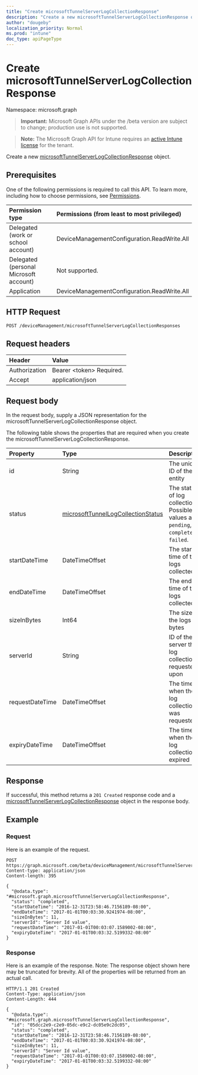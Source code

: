 ```yaml
---
title: "Create microsoftTunnelServerLogCollectionResponse"
description: "Create a new microsoftTunnelServerLogCollectionResponse object."
author: "dougeby"
localization_priority: Normal
ms.prod: "intune"
doc_type: apiPageType
---
```


# Create microsoftTunnelServerLogCollectionResponse

Namespace: microsoft.graph

> **Important:** Microsoft Graph APIs under the /beta version are subject to change; production use is not supported.

> **Note:** The Microsoft Graph API for Intune requires an [active Intune license](https://go.microsoft.com/fwlink/?linkid=839381) for the tenant.

Create a new [microsoftTunnelServerLogCollectionResponse](../resources/intune-mstunnel-microsofttunnelserverlogcollectionresponse.md) object.

## Prerequisites
One of the following permissions is required to call this API. To learn more, including how to choose permissions, see [Permissions](/graph/permissions-reference).

|Permission type|Permissions (from least to most privileged)|
|:---|:---|
|Delegated (work or school account)|DeviceManagementConfiguration.ReadWrite.All|
|Delegated (personal Microsoft account)|Not supported.|
|Application|DeviceManagementConfiguration.ReadWrite.All|

## HTTP Request
<!-- {
  "blockType": "ignored"
}
-->
``` http
POST /deviceManagement/microsoftTunnelServerLogCollectionResponses
```

## Request headers
|Header|Value|
|:---|:---|
|Authorization|Bearer &lt;token&gt; Required.|
|Accept|application/json|

## Request body
In the request body, supply a JSON representation for the microsoftTunnelServerLogCollectionResponse object.

The following table shows the properties that are required when you create the microsoftTunnelServerLogCollectionResponse.

|Property|Type|Description|
|:---|:---|:---|
|id|String|The unique ID of the entity|
|status|[microsoftTunnelLogCollectionStatus](../resources/intune-mstunnel-microsofttunnellogcollectionstatus.md)|The status of log collection. Possible values are: `pending`, `completed`, `failed`.|
|startDateTime|DateTimeOffset|The start time of the logs collected |
|endDateTime|DateTimeOffset|The end time of the logs collected|
|sizeInBytes|Int64|The size of the logs in bytes|
|serverId|String|ID of the server the log collection is requested upon|
|requestDateTime|DateTimeOffset|The time when the log collection was requested|
|expiryDateTime|DateTimeOffset|The time when the log collection is expired|



## Response
If successful, this method returns a `201 Created` response code and a [microsoftTunnelServerLogCollectionResponse](../resources/intune-mstunnel-microsofttunnelserverlogcollectionresponse.md) object in the response body.

## Example

### Request
Here is an example of the request.
``` http
POST https://graph.microsoft.com/beta/deviceManagement/microsoftTunnelServerLogCollectionResponses
Content-type: application/json
Content-length: 395

{
  "@odata.type": "#microsoft.graph.microsoftTunnelServerLogCollectionResponse",
  "status": "completed",
  "startDateTime": "2016-12-31T23:58:46.7156189-08:00",
  "endDateTime": "2017-01-01T00:03:30.9241974-08:00",
  "sizeInBytes": 11,
  "serverId": "Server Id value",
  "requestDateTime": "2017-01-01T00:03:07.1589002-08:00",
  "expiryDateTime": "2017-01-01T00:03:32.5199332-08:00"
}
```

### Response
Here is an example of the response. Note: The response object shown here may be truncated for brevity. All of the properties will be returned from an actual call.
``` http
HTTP/1.1 201 Created
Content-Type: application/json
Content-Length: 444

{
  "@odata.type": "#microsoft.graph.microsoftTunnelServerLogCollectionResponse",
  "id": "05dcc2e9-c2e9-05dc-e9c2-dc05e9c2dc05",
  "status": "completed",
  "startDateTime": "2016-12-31T23:58:46.7156189-08:00",
  "endDateTime": "2017-01-01T00:03:30.9241974-08:00",
  "sizeInBytes": 11,
  "serverId": "Server Id value",
  "requestDateTime": "2017-01-01T00:03:07.1589002-08:00",
  "expiryDateTime": "2017-01-01T00:03:32.5199332-08:00"
}
```




